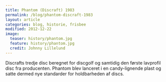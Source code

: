 ```yaml
---
title: Phantom (Discraft) 1983
permalink: /blog/phantom-discraft-1983
layout: article
categories: blog, historie, frisbee
modified: 2012-12-22
image:
  teaser: history/phantom.jpg
  feature: history/phantom.jpg
  credit: Johnny Lillelund
---
```


<p>Discrafts tredje disc beregnet for discgolf og samtidig den første lavprofil disc fra producenten. Phantom blev lanceret i en candy-lignende plast og satte dermed nye standarder for holdbarheden af discs.</p>